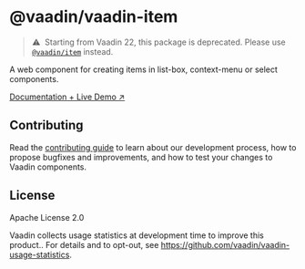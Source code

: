 # @vaadin/vaadin-item

> ⚠️&nbsp; Starting from Vaadin 22, this package is deprecated.
> Please use [`@vaadin/item`](https://www.npmjs.com/package/@vaadin/item) instead.

A web component for creating items in list-box, context-menu or select components.

[Documentation + Live Demo ↗](https://vaadin.com/components/vaadin-item/html-examples)

## Contributing

Read the [contributing guide](https://vaadin.com/docs/latest/guide/contributing/overview) to learn about our development
process, how to propose bugfixes and improvements, and how to test your changes to Vaadin components.

## License

Apache License 2.0

Vaadin collects usage statistics at development time to improve this product..
For details and to opt-out, see https://github.com/vaadin/vaadin-usage-statistics.

